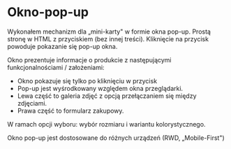 # Okno-pop-up

Wykonałem mechanizm dla „mini-karty" w formie okna pop-up.
Prostą stronę w HTML z przyciskiem (bez innej treści). Kliknięcie na przycisk powoduje pokazanie się pop-up okna.

Okno prezentuje informacje o produkcie z następującymi funkcjonalnościami / założeniami:
- Okno pokazuje się tylko po kliknięciu w przycisk
- Pop-up jest wyśrodkowany względem okna przeglądarki.
- Lewa część to galeria zdjęć z opcją przełączaniem się między zdjęciami.
- Prawa część to formularz zakupowy.

W ramach opcji wyboru: wybór rozmiaru i wariantu kolorystycznego.

Okno pop-up jest dostosowane do różnych urządzeń (RWD, „Mobile-First")
